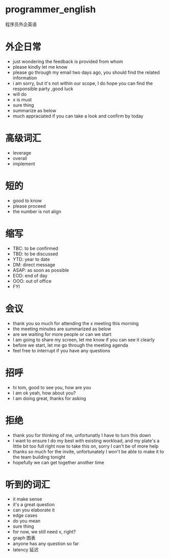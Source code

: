 # programmer_english
程序员外企英语


# 外企日常
- just wondering the feedback is provided from whom
- please kindly let me know
- please go through my email two days ago, you should find the related information
- i am sorry, but it's not within our scope, I do hope you can find the responsible party ,good luck
- will do
- x is must
- sure thing
- summarize as below
- much appraciated if you can take a look and confirm by today

# 高级词汇
- leverage
- overall
- implement


# 短的
- good to know
- please proceed
- the number is not align


# 缩写
- TBC: to be confirmed
- TBD: to be discussed
- YTD: year to date
- DM: direct message
- ASAP: as soon as possible
- EOD: end of day
- OOO: out of office
- FYI
# 会议
- thank you so much for attending the x meeting this morning
- the meeting minutes are summarized as below
- are we waiting for more people or can we start
- I am going to share my screen, let me know if you can see it clearly
- before we start, let me go through the meeting agenda
- feel free to interrupt if you have any questions


# 招呼
- hi tom, good to see you, how are you
- I am ok yeah, how about you?
- I am doing great, thanks for asking




# 拒绝
- thank you for thinking of me, unfortunatly I have to turn this down
- I want to ensure I do my best with existing workload, and my plate's a little bit too full right now to take this on,
  sorry I can't be of more help
- thanks so much for the invite, unfortunately I won't be able to make it to the team building tonight
- hopefully we can get together another time



# 听到的词汇
- it make sense
- it's a great question
- can you elaborate it
- edge cases
- do you mean
- sure thing
- for now, we still need x, right?
- graph 图表
- anyone has any question so far
- latency 延迟